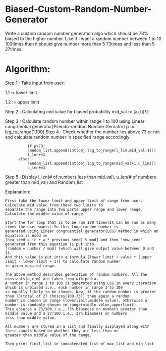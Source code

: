 # Biased-Custom-Random-Number-Generator
Write a custom random number generation algo which should be 73% biased to the higher number. Like if I want a random number between 1 to 10 100times then it should give number more than 5 73times and less than 5 27times.

# Algorithm:

Step 1 : Take input from user:

  1.1 := lower limit
  
  1.2 := upper limit

Step 2 : Calculating mid value for biased probability
  mid_val := (a+b)/2

Step 3 : Calculate random number within range 1 to 100 using Linear congruential generator(Pseudo-random Number Genrator)
  p := lcg_to_range(1,100)
Step 4 : Check whether the number lies above 73 or not and calculate random number in specified range accordingly

              if p>73:
			  random_list.append(int(obj.lcg_to_range(l_lim,mid_val-1)))
			  l_len+=1
		  else:
			  random_list.append(int(obj.lcg_to_range(mid_val+1,u_lim)))
			  u_len+=1
	  
Step 5 : Display l_len(# of numbers less than mid_val), u_len(# of numbers greater than mid_val) and Random_list

Explanation:

    First take the lower limit and upper limit of range from user. Calculate mid value from these two limits to 
	separate the range into two parts upper range and lower range. Calculate the middle value of range.

    Start the for loop that is to be run 100 times(It can be run as many times the user wants).In this loop random number is
	generated using Linear congruential generator(LCG) method in which an equation is used ie 
	[new_seed = (c + a * previous_seed) % mod] and then 'new_seed' generated from this equation is put into 
	[random = number / mod] (which will give output value between 0 and 1). 
	And this value is put into a formula [lower limit + value * (upper limit - lower limit + 1)] to calculate random number 
	in given desired range.

    The above method describes generation of random numbers. All the constants(a,c,m) are taken from wikipedia.
    A number in range 1 to 100 is generated using LCG in every iteration which is unbiased i.e., each number in range 1 to 100
	is equally likely to be chosen. Now, if the random number is greater than 73(total of 27 choices(100-73)) then again a random
	number is chosen in range [lowerlimit,middle value), otherwise a number is randomly chosen in range(middle value,upperlimit].
	This ensures a 73/100 i.e., 73% biasness on numbers greater than middle value and a 27/100 i.e., 27% biasness on numbers 
	less than middle value.
    
    All numbers are stored in a list and finally displayed along with their counts based on whether they are less than or 
	greater than middle value of the range. 

    Then print final_list ie concatenated list of max_list and min_list

